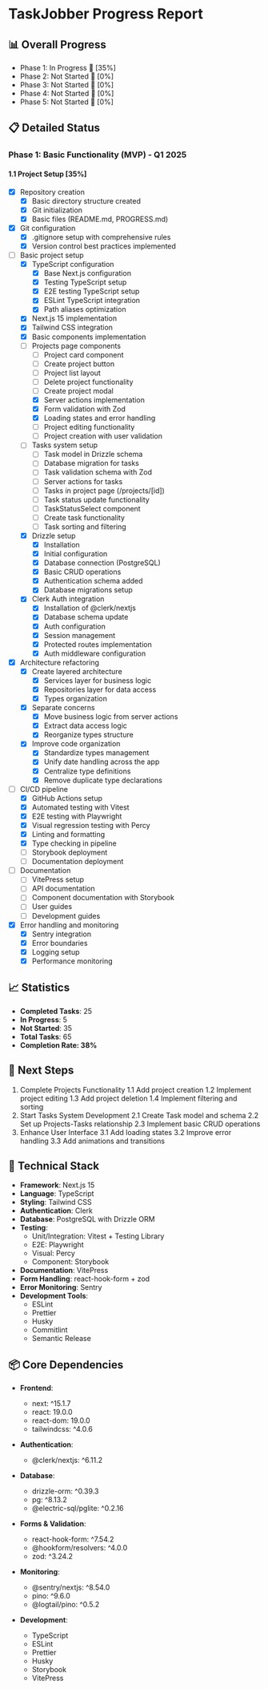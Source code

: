 # TaskJobber Progress Report

## 📊 Overall Progress

- Phase 1: In Progress 🔄 [35%]
- Phase 2: Not Started 🔄 [0%]
- Phase 3: Not Started 🔄 [0%]
- Phase 4: Not Started 🔄 [0%]
- Phase 5: Not Started 🔄 [0%]

## 📋 Detailed Status

### Phase 1: Basic Functionality (MVP) - Q1 2025

#### 1.1 Project Setup [35%]

- [x] Repository creation
  - [x] Basic directory structure created
  - [x] Git initialization
  - [x] Basic files (README.md, PROGRESS.md)
- [x] Git configuration
  - [x] .gitignore setup with comprehensive rules
  - [x] Version control best practices implemented
- [ ] Basic project setup
  - [x] TypeScript configuration
    - [x] Base Next.js configuration
    - [x] Testing TypeScript setup
    - [x] E2E testing TypeScript setup
    - [x] ESLint TypeScript integration
    - [x] Path aliases optimization
  - [x] Next.js 15 implementation
  - [x] Tailwind CSS integration
  - [x] Basic components implementation
  - [ ] Projects page components
    - [ ] Project card component
    - [ ] Create project button
    - [ ] Project list layout
    - [ ] Delete project functionality
    - [ ] Create project modal
    - [x] Server actions implementation
    - [x] Form validation with Zod
    - [x] Loading states and error handling
    - [ ] Project editing functionality
    - [ ] Project creation with user validation
  - [ ] Tasks system setup
    - [ ] Task model in Drizzle schema
    - [ ] Database migration for tasks
    - [ ] Task validation schema with Zod
    - [ ] Server actions for tasks
    - [ ] Tasks in project page (/projects/[id])
    - [ ] Task status update functionality
    - [ ] TaskStatusSelect component
    - [ ] Create task functionality
    - [ ] Task sorting and filtering
  - [x] Drizzle setup
    - [x] Installation
    - [x] Initial configuration
    - [x] Database connection (PostgreSQL)
    - [x] Basic CRUD operations
    - [x] Authentication schema added
    - [x] Database migrations setup
  - [x] Clerk Auth integration
    - [x] Installation of @clerk/nextjs
    - [x] Database schema update
    - [x] Auth configuration
    - [x] Session management
    - [x] Protected routes implementation
    - [x] Auth middleware configuration
- [x] Architecture refactoring
  - [x] Create layered architecture
    - [x] Services layer for business logic
    - [x] Repositories layer for data access
    - [x] Types organization
  - [x] Separate concerns
    - [x] Move business logic from server actions
    - [x] Extract data access logic
    - [x] Reorganize types structure
  - [x] Improve code organization
    - [x] Standardize types management
    - [x] Unify date handling across the app
    - [x] Centralize type definitions
    - [x] Remove duplicate type declarations
- [ ] CI/CD pipeline
  - [x] GitHub Actions setup
  - [x] Automated testing with Vitest
  - [x] E2E testing with Playwright
  - [x] Visual regression testing with Percy
  - [x] Linting and formatting
  - [x] Type checking in pipeline
  - [ ] Storybook deployment
  - [ ] Documentation deployment
- [ ] Documentation
  - [ ] VitePress setup
  - [ ] API documentation
  - [ ] Component documentation with Storybook
  - [ ] User guides
  - [ ] Development guides
- [x] Error handling and monitoring
  - [x] Sentry integration
  - [x] Error boundaries
  - [x] Logging setup
  - [x] Performance monitoring

## 📈 Statistics

- **Completed Tasks**: 25
- **In Progress**: 5
- **Not Started**: 35
- **Total Tasks**: 65
- **Completion Rate: 38%**

## 🔄 Next Steps

1. Complete Projects Functionality
  1.1 Add project creation
  1.2 Implement project editing
  1.3 Add project deletion
  1.4 Implement filtering and sorting
2. Start Tasks System Development
  2.1 Create Task model and schema
  2.2 Set up Projects-Tasks relationship
  2.3 Implement basic CRUD operations
3. Enhance User Interface
  3.1 Add loading states
  3.2 Improve error handling
  3.3 Add animations and transitions

## 🔧 Technical Stack

- **Framework**: Next.js 15
- **Language**: TypeScript
- **Styling**: Tailwind CSS
- **Authentication**: Clerk
- **Database**: PostgreSQL with Drizzle ORM
- **Testing**:
  - Unit/Integration: Vitest + Testing Library
  - E2E: Playwright
  - Visual: Percy
  - Component: Storybook
- **Documentation**: VitePress
- **Form Handling**: react-hook-form + zod
- **Error Monitoring**: Sentry
- **Development Tools**:
  - ESLint
  - Prettier
  - Husky
  - Commitlint
  - Semantic Release

## 📦 Core Dependencies

- **Frontend**:
  - next: ^15.1.7
  - react: 19.0.0
  - react-dom: 19.0.0
  - tailwindcss: ^4.0.6

- **Authentication**:
  - @clerk/nextjs: ^6.11.2

- **Database**:
  - drizzle-orm: ^0.39.3
  - pg: ^8.13.2
  - @electric-sql/pglite: ^0.2.16

- **Forms & Validation**:
  - react-hook-form: ^7.54.2
  - @hookform/resolvers: ^4.0.0
  - zod: ^3.24.2

- **Monitoring**:
  - @sentry/nextjs: ^8.54.0
  - pino: ^9.6.0
  - @logtail/pino: ^0.5.2

- **Development**:
  - TypeScript
  - ESLint
  - Prettier
  - Husky
  - Storybook
  - VitePress
